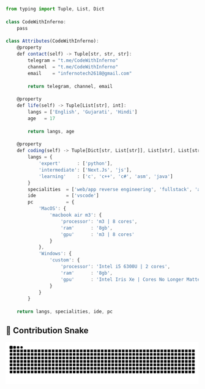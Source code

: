```js
from typing import Tuple, List, Dict

class CodeWithInferno:
    pass

class Attributes(CodeWithInferno):
    @property
    def contact(self) -> Tuple[str, str, str]:
        telegram = "t.me/CodeWithInferno"
        channel  = "t.me/CodeWithInferno"
        email    = "infernotech2618@gmail.com"
	    
        return telegram, channel, email

    @property
    def life(self) -> Tuple[List[str], int]:
        langs = ['English', 'Gujarati', 'Hindi']
        age   = 17
		
        return langs, age
	
    @property
    def coding(self) -> Tuple[Dict[str, List[str]], List[str], List[str], Dict[str]]:
        langs = {
            'expert'      : ['python'],
            'intermediate': ['Next.Js', 'js'],
            'learning'    : ['c', 'c++', 'c#', 'asm', 'java']
        }
        specialities  = ['web/app reverse engineering', 'fullstack', 'ai']
        ide           = ['vscode']
        pc            = {
            'MacOS': {
                'macbook air m3': {
                    'processor': 'm3 | 8 cores',
                    'ram'      : '8gb',
                    'gpu'      : 'm3 | 8 cores'
                }
            },
            'Windows': {
                'custom': {
                    'processor': 'Intel i5 6300U | 2 cores',
                    'ram'      : '8gb',
                    'gpu'      : 'Intel Iris Xe | Cores No Longer Matters'
                }
            }
        }

	return langs, specialities, ide, pc
```
## 🐍 Contribution Snake

<picture>
  <source media="(prefers-color-scheme: dark)" srcset="https://raw.githubusercontent.com/CodeWithInferno/CodeWithInferno/output/github-snake-dark.svg" />
  <source media="(prefers-color-scheme: light)" srcset="https://raw.githubusercontent.com/CodeWithInferno/CodeWithInferno/output/github-snake.svg" />
  <img alt="GitHub Contribution Snake" src="https://raw.githubusercontent.com/CodeWithInferno/CodeWithInferno/output/github-snake.svg" />
</picture>
